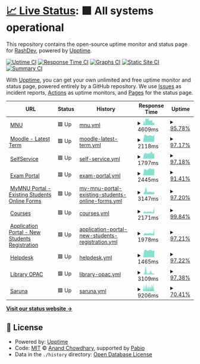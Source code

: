 # [📈 Live Status](https://Rashnan.github.io/mnu-uptime): <!--live status--> **🟩 All systems operational**

This repository contains the open-source uptime monitor and status page for [RashDev](https://Rashnan.github.io/mnu-uptime), powered by [Upptime](https://github.com/upptime/upptime).

[![Uptime CI](https://github.com/Rashnan/mnu-uptime/workflows/Uptime%20CI/badge.svg)](https://github.com/Rashnan/mnu-uptime/actions?query=workflow%3A%22Uptime+CI%22)
[![Response Time CI](https://github.com/Rashnan/mnu-uptime/workflows/Response%20Time%20CI/badge.svg)](https://github.com/Rashnan/mnu-uptime/actions?query=workflow%3A%22Response+Time+CI%22)
[![Graphs CI](https://github.com/Rashnan/mnu-uptime/workflows/Graphs%20CI/badge.svg)](https://github.com/Rashnan/mnu-uptime/actions?query=workflow%3A%22Graphs+CI%22)
[![Static Site CI](https://github.com/Rashnan/mnu-uptime/workflows/Static%20Site%20CI/badge.svg)](https://github.com/Rashnan/mnu-uptime/actions?query=workflow%3A%22Static+Site+CI%22)
[![Summary CI](https://github.com/Rashnan/mnu-uptime/workflows/Summary%20CI/badge.svg)](https://github.com/Rashnan/mnu-uptime/actions?query=workflow%3A%22Summary+CI%22)

With [Upptime](https://upptime.js.org), you can get your own unlimited and free uptime monitor and status page, powered entirely by a GitHub repository. We use [Issues](https://github.com/Rashnan/mnu-uptime/issues) as incident reports, [Actions](https://github.com/Rashnan/mnu-uptime/actions) as uptime monitors, and [Pages](https://Rashnan.github.io/mnu-uptime) for the status page.

<!--start: status pages-->
<!-- This summary is generated by Upptime (https://github.com/upptime/upptime) -->
<!-- Do not edit this manually, your changes will be overwritten -->
<!-- prettier-ignore -->
| URL | Status | History | Response Time | Uptime |
| --- | ------ | ------- | ------------- | ------ |
| <img alt="" src="https://icons.duckduckgo.com/ip3/mnu.edu.mv.ico" height="13"> [MNU](https://mnu.edu.mv) | 🟩 Up | [mnu.yml](https://github.com/Rashnan/mnu-uptime/commits/HEAD/history/mnu.yml) | <details><summary><img alt="Response time graph" src="./graphs/mnu/response-time-week.png" height="20"> 4609ms</summary><br><a href="https://Rashnan.github.io/mnu-uptime/history/mnu"><img alt="Response time 4641" src="https://img.shields.io/endpoint?url=https%3A%2F%2Fraw.githubusercontent.com%2FRashnan%2Fmnu-uptime%2FHEAD%2Fapi%2Fmnu%2Fresponse-time.json"></a><br><a href="https://Rashnan.github.io/mnu-uptime/history/mnu"><img alt="24-hour response time 5391" src="https://img.shields.io/endpoint?url=https%3A%2F%2Fraw.githubusercontent.com%2FRashnan%2Fmnu-uptime%2FHEAD%2Fapi%2Fmnu%2Fresponse-time-day.json"></a><br><a href="https://Rashnan.github.io/mnu-uptime/history/mnu"><img alt="7-day response time 4609" src="https://img.shields.io/endpoint?url=https%3A%2F%2Fraw.githubusercontent.com%2FRashnan%2Fmnu-uptime%2FHEAD%2Fapi%2Fmnu%2Fresponse-time-week.json"></a><br><a href="https://Rashnan.github.io/mnu-uptime/history/mnu"><img alt="30-day response time 4228" src="https://img.shields.io/endpoint?url=https%3A%2F%2Fraw.githubusercontent.com%2FRashnan%2Fmnu-uptime%2FHEAD%2Fapi%2Fmnu%2Fresponse-time-month.json"></a><br><a href="https://Rashnan.github.io/mnu-uptime/history/mnu"><img alt="1-year response time 4641" src="https://img.shields.io/endpoint?url=https%3A%2F%2Fraw.githubusercontent.com%2FRashnan%2Fmnu-uptime%2FHEAD%2Fapi%2Fmnu%2Fresponse-time-year.json"></a></details> | <details><summary><a href="https://Rashnan.github.io/mnu-uptime/history/mnu">95.78%</a></summary><a href="https://Rashnan.github.io/mnu-uptime/history/mnu"><img alt="All-time uptime 98.04%" src="https://img.shields.io/endpoint?url=https%3A%2F%2Fraw.githubusercontent.com%2FRashnan%2Fmnu-uptime%2FHEAD%2Fapi%2Fmnu%2Fuptime.json"></a><br><a href="https://Rashnan.github.io/mnu-uptime/history/mnu"><img alt="24-hour uptime 100.00%" src="https://img.shields.io/endpoint?url=https%3A%2F%2Fraw.githubusercontent.com%2FRashnan%2Fmnu-uptime%2FHEAD%2Fapi%2Fmnu%2Fuptime-day.json"></a><br><a href="https://Rashnan.github.io/mnu-uptime/history/mnu"><img alt="7-day uptime 95.78%" src="https://img.shields.io/endpoint?url=https%3A%2F%2Fraw.githubusercontent.com%2FRashnan%2Fmnu-uptime%2FHEAD%2Fapi%2Fmnu%2Fuptime-week.json"></a><br><a href="https://Rashnan.github.io/mnu-uptime/history/mnu"><img alt="30-day uptime 99.03%" src="https://img.shields.io/endpoint?url=https%3A%2F%2Fraw.githubusercontent.com%2FRashnan%2Fmnu-uptime%2FHEAD%2Fapi%2Fmnu%2Fuptime-month.json"></a><br><a href="https://Rashnan.github.io/mnu-uptime/history/mnu"><img alt="1-year uptime 98.04%" src="https://img.shields.io/endpoint?url=https%3A%2F%2Fraw.githubusercontent.com%2FRashnan%2Fmnu-uptime%2FHEAD%2Fapi%2Fmnu%2Fuptime-year.json"></a></details>
| <img alt="" src="https://icons.duckduckgo.com/ip3/moodle.mnu.edu.mv.ico" height="13"> [Moodle - Latest Term](https://moodle.mnu.edu.mv) | 🟩 Up | [moodle-latest-term.yml](https://github.com/Rashnan/mnu-uptime/commits/HEAD/history/moodle-latest-term.yml) | <details><summary><img alt="Response time graph" src="./graphs/moodle-latest-term/response-time-week.png" height="20"> 2118ms</summary><br><a href="https://Rashnan.github.io/mnu-uptime/history/moodle-latest-term"><img alt="Response time 2266" src="https://img.shields.io/endpoint?url=https%3A%2F%2Fraw.githubusercontent.com%2FRashnan%2Fmnu-uptime%2FHEAD%2Fapi%2Fmoodle-latest-term%2Fresponse-time.json"></a><br><a href="https://Rashnan.github.io/mnu-uptime/history/moodle-latest-term"><img alt="24-hour response time 2118" src="https://img.shields.io/endpoint?url=https%3A%2F%2Fraw.githubusercontent.com%2FRashnan%2Fmnu-uptime%2FHEAD%2Fapi%2Fmoodle-latest-term%2Fresponse-time-day.json"></a><br><a href="https://Rashnan.github.io/mnu-uptime/history/moodle-latest-term"><img alt="7-day response time 2118" src="https://img.shields.io/endpoint?url=https%3A%2F%2Fraw.githubusercontent.com%2FRashnan%2Fmnu-uptime%2FHEAD%2Fapi%2Fmoodle-latest-term%2Fresponse-time-week.json"></a><br><a href="https://Rashnan.github.io/mnu-uptime/history/moodle-latest-term"><img alt="30-day response time 2369" src="https://img.shields.io/endpoint?url=https%3A%2F%2Fraw.githubusercontent.com%2FRashnan%2Fmnu-uptime%2FHEAD%2Fapi%2Fmoodle-latest-term%2Fresponse-time-month.json"></a><br><a href="https://Rashnan.github.io/mnu-uptime/history/moodle-latest-term"><img alt="1-year response time 2266" src="https://img.shields.io/endpoint?url=https%3A%2F%2Fraw.githubusercontent.com%2FRashnan%2Fmnu-uptime%2FHEAD%2Fapi%2Fmoodle-latest-term%2Fresponse-time-year.json"></a></details> | <details><summary><a href="https://Rashnan.github.io/mnu-uptime/history/moodle-latest-term">97.17%</a></summary><a href="https://Rashnan.github.io/mnu-uptime/history/moodle-latest-term"><img alt="All-time uptime 97.18%" src="https://img.shields.io/endpoint?url=https%3A%2F%2Fraw.githubusercontent.com%2FRashnan%2Fmnu-uptime%2FHEAD%2Fapi%2Fmoodle-latest-term%2Fuptime.json"></a><br><a href="https://Rashnan.github.io/mnu-uptime/history/moodle-latest-term"><img alt="24-hour uptime 100.00%" src="https://img.shields.io/endpoint?url=https%3A%2F%2Fraw.githubusercontent.com%2FRashnan%2Fmnu-uptime%2FHEAD%2Fapi%2Fmoodle-latest-term%2Fuptime-day.json"></a><br><a href="https://Rashnan.github.io/mnu-uptime/history/moodle-latest-term"><img alt="7-day uptime 97.17%" src="https://img.shields.io/endpoint?url=https%3A%2F%2Fraw.githubusercontent.com%2FRashnan%2Fmnu-uptime%2FHEAD%2Fapi%2Fmoodle-latest-term%2Fuptime-week.json"></a><br><a href="https://Rashnan.github.io/mnu-uptime/history/moodle-latest-term"><img alt="30-day uptime 99.35%" src="https://img.shields.io/endpoint?url=https%3A%2F%2Fraw.githubusercontent.com%2FRashnan%2Fmnu-uptime%2FHEAD%2Fapi%2Fmoodle-latest-term%2Fuptime-month.json"></a><br><a href="https://Rashnan.github.io/mnu-uptime/history/moodle-latest-term"><img alt="1-year uptime 97.18%" src="https://img.shields.io/endpoint?url=https%3A%2F%2Fraw.githubusercontent.com%2FRashnan%2Fmnu-uptime%2FHEAD%2Fapi%2Fmoodle-latest-term%2Fuptime-year.json"></a></details>
| <img alt="" src="https://icons.duckduckgo.com/ip3/selfservice.mnu.edu.mv.ico" height="13"> [SelfService](https://selfservice.mnu.edu.mv/Default) | 🟩 Up | [self-service.yml](https://github.com/Rashnan/mnu-uptime/commits/HEAD/history/self-service.yml) | <details><summary><img alt="Response time graph" src="./graphs/self-service/response-time-week.png" height="20"> 1797ms</summary><br><a href="https://Rashnan.github.io/mnu-uptime/history/self-service"><img alt="Response time 2094" src="https://img.shields.io/endpoint?url=https%3A%2F%2Fraw.githubusercontent.com%2FRashnan%2Fmnu-uptime%2FHEAD%2Fapi%2Fself-service%2Fresponse-time.json"></a><br><a href="https://Rashnan.github.io/mnu-uptime/history/self-service"><img alt="24-hour response time 1693" src="https://img.shields.io/endpoint?url=https%3A%2F%2Fraw.githubusercontent.com%2FRashnan%2Fmnu-uptime%2FHEAD%2Fapi%2Fself-service%2Fresponse-time-day.json"></a><br><a href="https://Rashnan.github.io/mnu-uptime/history/self-service"><img alt="7-day response time 1797" src="https://img.shields.io/endpoint?url=https%3A%2F%2Fraw.githubusercontent.com%2FRashnan%2Fmnu-uptime%2FHEAD%2Fapi%2Fself-service%2Fresponse-time-week.json"></a><br><a href="https://Rashnan.github.io/mnu-uptime/history/self-service"><img alt="30-day response time 1899" src="https://img.shields.io/endpoint?url=https%3A%2F%2Fraw.githubusercontent.com%2FRashnan%2Fmnu-uptime%2FHEAD%2Fapi%2Fself-service%2Fresponse-time-month.json"></a><br><a href="https://Rashnan.github.io/mnu-uptime/history/self-service"><img alt="1-year response time 2094" src="https://img.shields.io/endpoint?url=https%3A%2F%2Fraw.githubusercontent.com%2FRashnan%2Fmnu-uptime%2FHEAD%2Fapi%2Fself-service%2Fresponse-time-year.json"></a></details> | <details><summary><a href="https://Rashnan.github.io/mnu-uptime/history/self-service">97.18%</a></summary><a href="https://Rashnan.github.io/mnu-uptime/history/self-service"><img alt="All-time uptime 98.17%" src="https://img.shields.io/endpoint?url=https%3A%2F%2Fraw.githubusercontent.com%2FRashnan%2Fmnu-uptime%2FHEAD%2Fapi%2Fself-service%2Fuptime.json"></a><br><a href="https://Rashnan.github.io/mnu-uptime/history/self-service"><img alt="24-hour uptime 100.00%" src="https://img.shields.io/endpoint?url=https%3A%2F%2Fraw.githubusercontent.com%2FRashnan%2Fmnu-uptime%2FHEAD%2Fapi%2Fself-service%2Fuptime-day.json"></a><br><a href="https://Rashnan.github.io/mnu-uptime/history/self-service"><img alt="7-day uptime 97.18%" src="https://img.shields.io/endpoint?url=https%3A%2F%2Fraw.githubusercontent.com%2FRashnan%2Fmnu-uptime%2FHEAD%2Fapi%2Fself-service%2Fuptime-week.json"></a><br><a href="https://Rashnan.github.io/mnu-uptime/history/self-service"><img alt="30-day uptime 99.35%" src="https://img.shields.io/endpoint?url=https%3A%2F%2Fraw.githubusercontent.com%2FRashnan%2Fmnu-uptime%2FHEAD%2Fapi%2Fself-service%2Fuptime-month.json"></a><br><a href="https://Rashnan.github.io/mnu-uptime/history/self-service"><img alt="1-year uptime 98.17%" src="https://img.shields.io/endpoint?url=https%3A%2F%2Fraw.githubusercontent.com%2FRashnan%2Fmnu-uptime%2FHEAD%2Fapi%2Fself-service%2Fuptime-year.json"></a></details>
| <img alt="" src="https://icons.duckduckgo.com/ip3/exam.mnu.edu.mv.ico" height="13"> [Exam Portal](https://exam.mnu.edu.mv) | 🟩 Up | [exam-portal.yml](https://github.com/Rashnan/mnu-uptime/commits/HEAD/history/exam-portal.yml) | <details><summary><img alt="Response time graph" src="./graphs/exam-portal/response-time-week.png" height="20"> 2445ms</summary><br><a href="https://Rashnan.github.io/mnu-uptime/history/exam-portal"><img alt="Response time 3110" src="https://img.shields.io/endpoint?url=https%3A%2F%2Fraw.githubusercontent.com%2FRashnan%2Fmnu-uptime%2FHEAD%2Fapi%2Fexam-portal%2Fresponse-time.json"></a><br><a href="https://Rashnan.github.io/mnu-uptime/history/exam-portal"><img alt="24-hour response time 2351" src="https://img.shields.io/endpoint?url=https%3A%2F%2Fraw.githubusercontent.com%2FRashnan%2Fmnu-uptime%2FHEAD%2Fapi%2Fexam-portal%2Fresponse-time-day.json"></a><br><a href="https://Rashnan.github.io/mnu-uptime/history/exam-portal"><img alt="7-day response time 2445" src="https://img.shields.io/endpoint?url=https%3A%2F%2Fraw.githubusercontent.com%2FRashnan%2Fmnu-uptime%2FHEAD%2Fapi%2Fexam-portal%2Fresponse-time-week.json"></a><br><a href="https://Rashnan.github.io/mnu-uptime/history/exam-portal"><img alt="30-day response time 2829" src="https://img.shields.io/endpoint?url=https%3A%2F%2Fraw.githubusercontent.com%2FRashnan%2Fmnu-uptime%2FHEAD%2Fapi%2Fexam-portal%2Fresponse-time-month.json"></a><br><a href="https://Rashnan.github.io/mnu-uptime/history/exam-portal"><img alt="1-year response time 3110" src="https://img.shields.io/endpoint?url=https%3A%2F%2Fraw.githubusercontent.com%2FRashnan%2Fmnu-uptime%2FHEAD%2Fapi%2Fexam-portal%2Fresponse-time-year.json"></a></details> | <details><summary><a href="https://Rashnan.github.io/mnu-uptime/history/exam-portal">91.41%</a></summary><a href="https://Rashnan.github.io/mnu-uptime/history/exam-portal"><img alt="All-time uptime 83.94%" src="https://img.shields.io/endpoint?url=https%3A%2F%2Fraw.githubusercontent.com%2FRashnan%2Fmnu-uptime%2FHEAD%2Fapi%2Fexam-portal%2Fuptime.json"></a><br><a href="https://Rashnan.github.io/mnu-uptime/history/exam-portal"><img alt="24-hour uptime 100.00%" src="https://img.shields.io/endpoint?url=https%3A%2F%2Fraw.githubusercontent.com%2FRashnan%2Fmnu-uptime%2FHEAD%2Fapi%2Fexam-portal%2Fuptime-day.json"></a><br><a href="https://Rashnan.github.io/mnu-uptime/history/exam-portal"><img alt="7-day uptime 91.41%" src="https://img.shields.io/endpoint?url=https%3A%2F%2Fraw.githubusercontent.com%2FRashnan%2Fmnu-uptime%2FHEAD%2Fapi%2Fexam-portal%2Fuptime-week.json"></a><br><a href="https://Rashnan.github.io/mnu-uptime/history/exam-portal"><img alt="30-day uptime 97.97%" src="https://img.shields.io/endpoint?url=https%3A%2F%2Fraw.githubusercontent.com%2FRashnan%2Fmnu-uptime%2FHEAD%2Fapi%2Fexam-portal%2Fuptime-month.json"></a><br><a href="https://Rashnan.github.io/mnu-uptime/history/exam-portal"><img alt="1-year uptime 83.94%" src="https://img.shields.io/endpoint?url=https%3A%2F%2Fraw.githubusercontent.com%2FRashnan%2Fmnu-uptime%2FHEAD%2Fapi%2Fexam-portal%2Fuptime-year.json"></a></details>
| <img alt="" src="https://icons.duckduckgo.com/ip3/my.mnu.edu.mv.ico" height="13"> [MyMNU Portal - Existing Students Online Forms](https://my.mnu.edu.mv) | 🟩 Up | [my-mnu-portal-existing-students-online-forms.yml](https://github.com/Rashnan/mnu-uptime/commits/HEAD/history/my-mnu-portal-existing-students-online-forms.yml) | <details><summary><img alt="Response time graph" src="./graphs/my-mnu-portal-existing-students-online-forms/response-time-week.png" height="20"> 3147ms</summary><br><a href="https://Rashnan.github.io/mnu-uptime/history/my-mnu-portal-existing-students-online-forms"><img alt="Response time 3226" src="https://img.shields.io/endpoint?url=https%3A%2F%2Fraw.githubusercontent.com%2FRashnan%2Fmnu-uptime%2FHEAD%2Fapi%2Fmy-mnu-portal-existing-students-online-forms%2Fresponse-time.json"></a><br><a href="https://Rashnan.github.io/mnu-uptime/history/my-mnu-portal-existing-students-online-forms"><img alt="24-hour response time 2453" src="https://img.shields.io/endpoint?url=https%3A%2F%2Fraw.githubusercontent.com%2FRashnan%2Fmnu-uptime%2FHEAD%2Fapi%2Fmy-mnu-portal-existing-students-online-forms%2Fresponse-time-day.json"></a><br><a href="https://Rashnan.github.io/mnu-uptime/history/my-mnu-portal-existing-students-online-forms"><img alt="7-day response time 3147" src="https://img.shields.io/endpoint?url=https%3A%2F%2Fraw.githubusercontent.com%2FRashnan%2Fmnu-uptime%2FHEAD%2Fapi%2Fmy-mnu-portal-existing-students-online-forms%2Fresponse-time-week.json"></a><br><a href="https://Rashnan.github.io/mnu-uptime/history/my-mnu-portal-existing-students-online-forms"><img alt="30-day response time 3097" src="https://img.shields.io/endpoint?url=https%3A%2F%2Fraw.githubusercontent.com%2FRashnan%2Fmnu-uptime%2FHEAD%2Fapi%2Fmy-mnu-portal-existing-students-online-forms%2Fresponse-time-month.json"></a><br><a href="https://Rashnan.github.io/mnu-uptime/history/my-mnu-portal-existing-students-online-forms"><img alt="1-year response time 3226" src="https://img.shields.io/endpoint?url=https%3A%2F%2Fraw.githubusercontent.com%2FRashnan%2Fmnu-uptime%2FHEAD%2Fapi%2Fmy-mnu-portal-existing-students-online-forms%2Fresponse-time-year.json"></a></details> | <details><summary><a href="https://Rashnan.github.io/mnu-uptime/history/my-mnu-portal-existing-students-online-forms">97.20%</a></summary><a href="https://Rashnan.github.io/mnu-uptime/history/my-mnu-portal-existing-students-online-forms"><img alt="All-time uptime 97.74%" src="https://img.shields.io/endpoint?url=https%3A%2F%2Fraw.githubusercontent.com%2FRashnan%2Fmnu-uptime%2FHEAD%2Fapi%2Fmy-mnu-portal-existing-students-online-forms%2Fuptime.json"></a><br><a href="https://Rashnan.github.io/mnu-uptime/history/my-mnu-portal-existing-students-online-forms"><img alt="24-hour uptime 100.00%" src="https://img.shields.io/endpoint?url=https%3A%2F%2Fraw.githubusercontent.com%2FRashnan%2Fmnu-uptime%2FHEAD%2Fapi%2Fmy-mnu-portal-existing-students-online-forms%2Fuptime-day.json"></a><br><a href="https://Rashnan.github.io/mnu-uptime/history/my-mnu-portal-existing-students-online-forms"><img alt="7-day uptime 97.20%" src="https://img.shields.io/endpoint?url=https%3A%2F%2Fraw.githubusercontent.com%2FRashnan%2Fmnu-uptime%2FHEAD%2Fapi%2Fmy-mnu-portal-existing-students-online-forms%2Fuptime-week.json"></a><br><a href="https://Rashnan.github.io/mnu-uptime/history/my-mnu-portal-existing-students-online-forms"><img alt="30-day uptime 99.36%" src="https://img.shields.io/endpoint?url=https%3A%2F%2Fraw.githubusercontent.com%2FRashnan%2Fmnu-uptime%2FHEAD%2Fapi%2Fmy-mnu-portal-existing-students-online-forms%2Fuptime-month.json"></a><br><a href="https://Rashnan.github.io/mnu-uptime/history/my-mnu-portal-existing-students-online-forms"><img alt="1-year uptime 97.74%" src="https://img.shields.io/endpoint?url=https%3A%2F%2Fraw.githubusercontent.com%2FRashnan%2Fmnu-uptime%2FHEAD%2Fapi%2Fmy-mnu-portal-existing-students-online-forms%2Fuptime-year.json"></a></details>
| <img alt="" src="https://icons.duckduckgo.com/ip3/courses.mnu.edu.mv.ico" height="13"> [Courses](https://courses.mnu.edu.mv) | 🟩 Up | [courses.yml](https://github.com/Rashnan/mnu-uptime/commits/HEAD/history/courses.yml) | <details><summary><img alt="Response time graph" src="./graphs/courses/response-time-week.png" height="20"> 2171ms</summary><br><a href="https://Rashnan.github.io/mnu-uptime/history/courses"><img alt="Response time 2562" src="https://img.shields.io/endpoint?url=https%3A%2F%2Fraw.githubusercontent.com%2FRashnan%2Fmnu-uptime%2FHEAD%2Fapi%2Fcourses%2Fresponse-time.json"></a><br><a href="https://Rashnan.github.io/mnu-uptime/history/courses"><img alt="24-hour response time 1564" src="https://img.shields.io/endpoint?url=https%3A%2F%2Fraw.githubusercontent.com%2FRashnan%2Fmnu-uptime%2FHEAD%2Fapi%2Fcourses%2Fresponse-time-day.json"></a><br><a href="https://Rashnan.github.io/mnu-uptime/history/courses"><img alt="7-day response time 2171" src="https://img.shields.io/endpoint?url=https%3A%2F%2Fraw.githubusercontent.com%2FRashnan%2Fmnu-uptime%2FHEAD%2Fapi%2Fcourses%2Fresponse-time-week.json"></a><br><a href="https://Rashnan.github.io/mnu-uptime/history/courses"><img alt="30-day response time 2224" src="https://img.shields.io/endpoint?url=https%3A%2F%2Fraw.githubusercontent.com%2FRashnan%2Fmnu-uptime%2FHEAD%2Fapi%2Fcourses%2Fresponse-time-month.json"></a><br><a href="https://Rashnan.github.io/mnu-uptime/history/courses"><img alt="1-year response time 2562" src="https://img.shields.io/endpoint?url=https%3A%2F%2Fraw.githubusercontent.com%2FRashnan%2Fmnu-uptime%2FHEAD%2Fapi%2Fcourses%2Fresponse-time-year.json"></a></details> | <details><summary><a href="https://Rashnan.github.io/mnu-uptime/history/courses">99.84%</a></summary><a href="https://Rashnan.github.io/mnu-uptime/history/courses"><img alt="All-time uptime 98.83%" src="https://img.shields.io/endpoint?url=https%3A%2F%2Fraw.githubusercontent.com%2FRashnan%2Fmnu-uptime%2FHEAD%2Fapi%2Fcourses%2Fuptime.json"></a><br><a href="https://Rashnan.github.io/mnu-uptime/history/courses"><img alt="24-hour uptime 100.00%" src="https://img.shields.io/endpoint?url=https%3A%2F%2Fraw.githubusercontent.com%2FRashnan%2Fmnu-uptime%2FHEAD%2Fapi%2Fcourses%2Fuptime-day.json"></a><br><a href="https://Rashnan.github.io/mnu-uptime/history/courses"><img alt="7-day uptime 99.84%" src="https://img.shields.io/endpoint?url=https%3A%2F%2Fraw.githubusercontent.com%2FRashnan%2Fmnu-uptime%2FHEAD%2Fapi%2Fcourses%2Fuptime-week.json"></a><br><a href="https://Rashnan.github.io/mnu-uptime/history/courses"><img alt="30-day uptime 99.65%" src="https://img.shields.io/endpoint?url=https%3A%2F%2Fraw.githubusercontent.com%2FRashnan%2Fmnu-uptime%2FHEAD%2Fapi%2Fcourses%2Fuptime-month.json"></a><br><a href="https://Rashnan.github.io/mnu-uptime/history/courses"><img alt="1-year uptime 98.83%" src="https://img.shields.io/endpoint?url=https%3A%2F%2Fraw.githubusercontent.com%2FRashnan%2Fmnu-uptime%2FHEAD%2Fapi%2Fcourses%2Fuptime-year.json"></a></details>
| <img alt="" src="https://icons.duckduckgo.com/ip3/portal.mnu.edu.mv.ico" height="13"> [Application Portal - New Students Registration](https://portal.mnu.edu.mv) | 🟩 Up | [application-portal-new-students-registration.yml](https://github.com/Rashnan/mnu-uptime/commits/HEAD/history/application-portal-new-students-registration.yml) | <details><summary><img alt="Response time graph" src="./graphs/application-portal-new-students-registration/response-time-week.png" height="20"> 1978ms</summary><br><a href="https://Rashnan.github.io/mnu-uptime/history/application-portal-new-students-registration"><img alt="Response time 2386" src="https://img.shields.io/endpoint?url=https%3A%2F%2Fraw.githubusercontent.com%2FRashnan%2Fmnu-uptime%2FHEAD%2Fapi%2Fapplication-portal-new-students-registration%2Fresponse-time.json"></a><br><a href="https://Rashnan.github.io/mnu-uptime/history/application-portal-new-students-registration"><img alt="24-hour response time 1345" src="https://img.shields.io/endpoint?url=https%3A%2F%2Fraw.githubusercontent.com%2FRashnan%2Fmnu-uptime%2FHEAD%2Fapi%2Fapplication-portal-new-students-registration%2Fresponse-time-day.json"></a><br><a href="https://Rashnan.github.io/mnu-uptime/history/application-portal-new-students-registration"><img alt="7-day response time 1978" src="https://img.shields.io/endpoint?url=https%3A%2F%2Fraw.githubusercontent.com%2FRashnan%2Fmnu-uptime%2FHEAD%2Fapi%2Fapplication-portal-new-students-registration%2Fresponse-time-week.json"></a><br><a href="https://Rashnan.github.io/mnu-uptime/history/application-portal-new-students-registration"><img alt="30-day response time 2334" src="https://img.shields.io/endpoint?url=https%3A%2F%2Fraw.githubusercontent.com%2FRashnan%2Fmnu-uptime%2FHEAD%2Fapi%2Fapplication-portal-new-students-registration%2Fresponse-time-month.json"></a><br><a href="https://Rashnan.github.io/mnu-uptime/history/application-portal-new-students-registration"><img alt="1-year response time 2386" src="https://img.shields.io/endpoint?url=https%3A%2F%2Fraw.githubusercontent.com%2FRashnan%2Fmnu-uptime%2FHEAD%2Fapi%2Fapplication-portal-new-students-registration%2Fresponse-time-year.json"></a></details> | <details><summary><a href="https://Rashnan.github.io/mnu-uptime/history/application-portal-new-students-registration">97.21%</a></summary><a href="https://Rashnan.github.io/mnu-uptime/history/application-portal-new-students-registration"><img alt="All-time uptime 98.21%" src="https://img.shields.io/endpoint?url=https%3A%2F%2Fraw.githubusercontent.com%2FRashnan%2Fmnu-uptime%2FHEAD%2Fapi%2Fapplication-portal-new-students-registration%2Fuptime.json"></a><br><a href="https://Rashnan.github.io/mnu-uptime/history/application-portal-new-students-registration"><img alt="24-hour uptime 100.00%" src="https://img.shields.io/endpoint?url=https%3A%2F%2Fraw.githubusercontent.com%2FRashnan%2Fmnu-uptime%2FHEAD%2Fapi%2Fapplication-portal-new-students-registration%2Fuptime-day.json"></a><br><a href="https://Rashnan.github.io/mnu-uptime/history/application-portal-new-students-registration"><img alt="7-day uptime 97.21%" src="https://img.shields.io/endpoint?url=https%3A%2F%2Fraw.githubusercontent.com%2FRashnan%2Fmnu-uptime%2FHEAD%2Fapi%2Fapplication-portal-new-students-registration%2Fuptime-week.json"></a><br><a href="https://Rashnan.github.io/mnu-uptime/history/application-portal-new-students-registration"><img alt="30-day uptime 99.36%" src="https://img.shields.io/endpoint?url=https%3A%2F%2Fraw.githubusercontent.com%2FRashnan%2Fmnu-uptime%2FHEAD%2Fapi%2Fapplication-portal-new-students-registration%2Fuptime-month.json"></a><br><a href="https://Rashnan.github.io/mnu-uptime/history/application-portal-new-students-registration"><img alt="1-year uptime 98.21%" src="https://img.shields.io/endpoint?url=https%3A%2F%2Fraw.githubusercontent.com%2FRashnan%2Fmnu-uptime%2FHEAD%2Fapi%2Fapplication-portal-new-students-registration%2Fuptime-year.json"></a></details>
| <img alt="" src="https://icons.duckduckgo.com/ip3/helpdesk.mnu.edu.mv.ico" height="13"> [Helpdesk](https://helpdesk.mnu.edu.mv) | 🟩 Up | [helpdesk.yml](https://github.com/Rashnan/mnu-uptime/commits/HEAD/history/helpdesk.yml) | <details><summary><img alt="Response time graph" src="./graphs/helpdesk/response-time-week.png" height="20"> 1465ms</summary><br><a href="https://Rashnan.github.io/mnu-uptime/history/helpdesk"><img alt="Response time 1958" src="https://img.shields.io/endpoint?url=https%3A%2F%2Fraw.githubusercontent.com%2FRashnan%2Fmnu-uptime%2FHEAD%2Fapi%2Fhelpdesk%2Fresponse-time.json"></a><br><a href="https://Rashnan.github.io/mnu-uptime/history/helpdesk"><img alt="24-hour response time 1355" src="https://img.shields.io/endpoint?url=https%3A%2F%2Fraw.githubusercontent.com%2FRashnan%2Fmnu-uptime%2FHEAD%2Fapi%2Fhelpdesk%2Fresponse-time-day.json"></a><br><a href="https://Rashnan.github.io/mnu-uptime/history/helpdesk"><img alt="7-day response time 1465" src="https://img.shields.io/endpoint?url=https%3A%2F%2Fraw.githubusercontent.com%2FRashnan%2Fmnu-uptime%2FHEAD%2Fapi%2Fhelpdesk%2Fresponse-time-week.json"></a><br><a href="https://Rashnan.github.io/mnu-uptime/history/helpdesk"><img alt="30-day response time 1731" src="https://img.shields.io/endpoint?url=https%3A%2F%2Fraw.githubusercontent.com%2FRashnan%2Fmnu-uptime%2FHEAD%2Fapi%2Fhelpdesk%2Fresponse-time-month.json"></a><br><a href="https://Rashnan.github.io/mnu-uptime/history/helpdesk"><img alt="1-year response time 1958" src="https://img.shields.io/endpoint?url=https%3A%2F%2Fraw.githubusercontent.com%2FRashnan%2Fmnu-uptime%2FHEAD%2Fapi%2Fhelpdesk%2Fresponse-time-year.json"></a></details> | <details><summary><a href="https://Rashnan.github.io/mnu-uptime/history/helpdesk">97.22%</a></summary><a href="https://Rashnan.github.io/mnu-uptime/history/helpdesk"><img alt="All-time uptime 98.21%" src="https://img.shields.io/endpoint?url=https%3A%2F%2Fraw.githubusercontent.com%2FRashnan%2Fmnu-uptime%2FHEAD%2Fapi%2Fhelpdesk%2Fuptime.json"></a><br><a href="https://Rashnan.github.io/mnu-uptime/history/helpdesk"><img alt="24-hour uptime 100.00%" src="https://img.shields.io/endpoint?url=https%3A%2F%2Fraw.githubusercontent.com%2FRashnan%2Fmnu-uptime%2FHEAD%2Fapi%2Fhelpdesk%2Fuptime-day.json"></a><br><a href="https://Rashnan.github.io/mnu-uptime/history/helpdesk"><img alt="7-day uptime 97.22%" src="https://img.shields.io/endpoint?url=https%3A%2F%2Fraw.githubusercontent.com%2FRashnan%2Fmnu-uptime%2FHEAD%2Fapi%2Fhelpdesk%2Fuptime-week.json"></a><br><a href="https://Rashnan.github.io/mnu-uptime/history/helpdesk"><img alt="30-day uptime 99.36%" src="https://img.shields.io/endpoint?url=https%3A%2F%2Fraw.githubusercontent.com%2FRashnan%2Fmnu-uptime%2FHEAD%2Fapi%2Fhelpdesk%2Fuptime-month.json"></a><br><a href="https://Rashnan.github.io/mnu-uptime/history/helpdesk"><img alt="1-year uptime 98.21%" src="https://img.shields.io/endpoint?url=https%3A%2F%2Fraw.githubusercontent.com%2FRashnan%2Fmnu-uptime%2FHEAD%2Fapi%2Fhelpdesk%2Fuptime-year.json"></a></details>
| <img alt="" src="https://icons.duckduckgo.com/ip3/202.1.196.72.ico" height="13"> [Library OPAC](http://202.1.196.72:8080/sahara/opac/search/reset.do?SAMLResponse=&clientAlias=&time=&digest=&corporationAlias=mche) | 🟩 Up | [library-opac.yml](https://github.com/Rashnan/mnu-uptime/commits/HEAD/history/library-opac.yml) | <details><summary><img alt="Response time graph" src="./graphs/library-opac/response-time-week.png" height="20"> 3109ms</summary><br><a href="https://Rashnan.github.io/mnu-uptime/history/library-opac"><img alt="Response time 2152" src="https://img.shields.io/endpoint?url=https%3A%2F%2Fraw.githubusercontent.com%2FRashnan%2Fmnu-uptime%2FHEAD%2Fapi%2Flibrary-opac%2Fresponse-time.json"></a><br><a href="https://Rashnan.github.io/mnu-uptime/history/library-opac"><img alt="24-hour response time 1347" src="https://img.shields.io/endpoint?url=https%3A%2F%2Fraw.githubusercontent.com%2FRashnan%2Fmnu-uptime%2FHEAD%2Fapi%2Flibrary-opac%2Fresponse-time-day.json"></a><br><a href="https://Rashnan.github.io/mnu-uptime/history/library-opac"><img alt="7-day response time 3109" src="https://img.shields.io/endpoint?url=https%3A%2F%2Fraw.githubusercontent.com%2FRashnan%2Fmnu-uptime%2FHEAD%2Fapi%2Flibrary-opac%2Fresponse-time-week.json"></a><br><a href="https://Rashnan.github.io/mnu-uptime/history/library-opac"><img alt="30-day response time 2670" src="https://img.shields.io/endpoint?url=https%3A%2F%2Fraw.githubusercontent.com%2FRashnan%2Fmnu-uptime%2FHEAD%2Fapi%2Flibrary-opac%2Fresponse-time-month.json"></a><br><a href="https://Rashnan.github.io/mnu-uptime/history/library-opac"><img alt="1-year response time 2152" src="https://img.shields.io/endpoint?url=https%3A%2F%2Fraw.githubusercontent.com%2FRashnan%2Fmnu-uptime%2FHEAD%2Fapi%2Flibrary-opac%2Fresponse-time-year.json"></a></details> | <details><summary><a href="https://Rashnan.github.io/mnu-uptime/history/library-opac">97.38%</a></summary><a href="https://Rashnan.github.io/mnu-uptime/history/library-opac"><img alt="All-time uptime 97.74%" src="https://img.shields.io/endpoint?url=https%3A%2F%2Fraw.githubusercontent.com%2FRashnan%2Fmnu-uptime%2FHEAD%2Fapi%2Flibrary-opac%2Fuptime.json"></a><br><a href="https://Rashnan.github.io/mnu-uptime/history/library-opac"><img alt="24-hour uptime 100.00%" src="https://img.shields.io/endpoint?url=https%3A%2F%2Fraw.githubusercontent.com%2FRashnan%2Fmnu-uptime%2FHEAD%2Fapi%2Flibrary-opac%2Fuptime-day.json"></a><br><a href="https://Rashnan.github.io/mnu-uptime/history/library-opac"><img alt="7-day uptime 97.38%" src="https://img.shields.io/endpoint?url=https%3A%2F%2Fraw.githubusercontent.com%2FRashnan%2Fmnu-uptime%2FHEAD%2Fapi%2Flibrary-opac%2Fuptime-week.json"></a><br><a href="https://Rashnan.github.io/mnu-uptime/history/library-opac"><img alt="30-day uptime 99.36%" src="https://img.shields.io/endpoint?url=https%3A%2F%2Fraw.githubusercontent.com%2FRashnan%2Fmnu-uptime%2FHEAD%2Fapi%2Flibrary-opac%2Fuptime-month.json"></a><br><a href="https://Rashnan.github.io/mnu-uptime/history/library-opac"><img alt="1-year uptime 97.74%" src="https://img.shields.io/endpoint?url=https%3A%2F%2Fraw.githubusercontent.com%2FRashnan%2Fmnu-uptime%2FHEAD%2Fapi%2Flibrary-opac%2Fuptime-year.json"></a></details>
| <img alt="" src="https://icons.duckduckgo.com/ip3/saruna.mnu.edu.mv.ico" height="13"> [Saruna](https://saruna.mnu.edu.mv) | 🟩 Up | [saruna.yml](https://github.com/Rashnan/mnu-uptime/commits/HEAD/history/saruna.yml) | <details><summary><img alt="Response time graph" src="./graphs/saruna/response-time-week.png" height="20"> 9206ms</summary><br><a href="https://Rashnan.github.io/mnu-uptime/history/saruna"><img alt="Response time 7747" src="https://img.shields.io/endpoint?url=https%3A%2F%2Fraw.githubusercontent.com%2FRashnan%2Fmnu-uptime%2FHEAD%2Fapi%2Fsaruna%2Fresponse-time.json"></a><br><a href="https://Rashnan.github.io/mnu-uptime/history/saruna"><img alt="24-hour response time 11607" src="https://img.shields.io/endpoint?url=https%3A%2F%2Fraw.githubusercontent.com%2FRashnan%2Fmnu-uptime%2FHEAD%2Fapi%2Fsaruna%2Fresponse-time-day.json"></a><br><a href="https://Rashnan.github.io/mnu-uptime/history/saruna"><img alt="7-day response time 9206" src="https://img.shields.io/endpoint?url=https%3A%2F%2Fraw.githubusercontent.com%2FRashnan%2Fmnu-uptime%2FHEAD%2Fapi%2Fsaruna%2Fresponse-time-week.json"></a><br><a href="https://Rashnan.github.io/mnu-uptime/history/saruna"><img alt="30-day response time 8230" src="https://img.shields.io/endpoint?url=https%3A%2F%2Fraw.githubusercontent.com%2FRashnan%2Fmnu-uptime%2FHEAD%2Fapi%2Fsaruna%2Fresponse-time-month.json"></a><br><a href="https://Rashnan.github.io/mnu-uptime/history/saruna"><img alt="1-year response time 7747" src="https://img.shields.io/endpoint?url=https%3A%2F%2Fraw.githubusercontent.com%2FRashnan%2Fmnu-uptime%2FHEAD%2Fapi%2Fsaruna%2Fresponse-time-year.json"></a></details> | <details><summary><a href="https://Rashnan.github.io/mnu-uptime/history/saruna">70.41%</a></summary><a href="https://Rashnan.github.io/mnu-uptime/history/saruna"><img alt="All-time uptime 96.78%" src="https://img.shields.io/endpoint?url=https%3A%2F%2Fraw.githubusercontent.com%2FRashnan%2Fmnu-uptime%2FHEAD%2Fapi%2Fsaruna%2Fuptime.json"></a><br><a href="https://Rashnan.github.io/mnu-uptime/history/saruna"><img alt="24-hour uptime 62.05%" src="https://img.shields.io/endpoint?url=https%3A%2F%2Fraw.githubusercontent.com%2FRashnan%2Fmnu-uptime%2FHEAD%2Fapi%2Fsaruna%2Fuptime-day.json"></a><br><a href="https://Rashnan.github.io/mnu-uptime/history/saruna"><img alt="7-day uptime 70.41%" src="https://img.shields.io/endpoint?url=https%3A%2F%2Fraw.githubusercontent.com%2FRashnan%2Fmnu-uptime%2FHEAD%2Fapi%2Fsaruna%2Fuptime-week.json"></a><br><a href="https://Rashnan.github.io/mnu-uptime/history/saruna"><img alt="30-day uptime 91.89%" src="https://img.shields.io/endpoint?url=https%3A%2F%2Fraw.githubusercontent.com%2FRashnan%2Fmnu-uptime%2FHEAD%2Fapi%2Fsaruna%2Fuptime-month.json"></a><br><a href="https://Rashnan.github.io/mnu-uptime/history/saruna"><img alt="1-year uptime 96.78%" src="https://img.shields.io/endpoint?url=https%3A%2F%2Fraw.githubusercontent.com%2FRashnan%2Fmnu-uptime%2FHEAD%2Fapi%2Fsaruna%2Fuptime-year.json"></a></details>

<!--end: status pages-->

[**Visit our status website →**](https://Rashnan.github.io/mnu-uptime)

## 📄 License

- Powered by: [Upptime](https://github.com/upptime/upptime)
- Code: [MIT](./LICENSE) © [Anand Chowdhary](https://anandchowdhary.com), supported by [Pabio](https://pabio.com)
- Data in the `./history` directory: [Open Database License](https://opendatacommons.org/licenses/odbl/1-0/)
